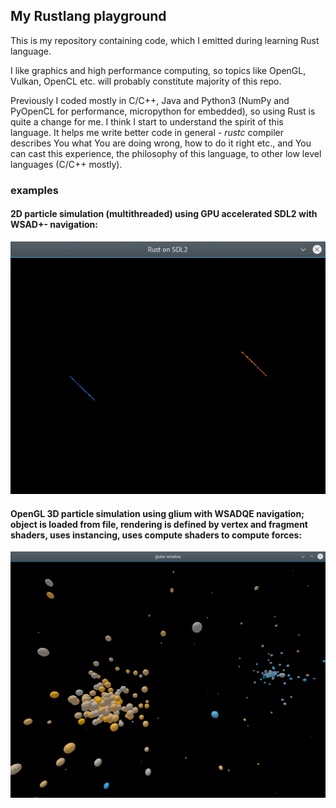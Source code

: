 ## My  Rustlang playground

This is my repository containing code, which I emitted during learning Rust language. 

I like graphics and high performance computing, so topics 
like OpenGL, Vulkan, OpenCL etc. will probably constitute majority of this repo.

Previously I coded mostly in C/C++, Java and Python3 (NumPy and PyOpenCL for performance, micropython for embedded), so using Rust is quite a change for me. 
I think I start to understand the spirit of this language. It helps me write better code in general - *rustc* compiler describes You what You are doing wrong, how to do it right etc., and You can cast this experience, the philosophy of this language, to other low level languages (C/C++ mostly). 

### examples

#### 2D particle simulation (multithreaded) using GPU accelerated SDL2 with WSAD+- navigation:

![Image1](https://raw.githubusercontent.com/michal2229/rust-playground/master/rust_sdl2_test/results/animated1.gif)

#### OpenGL 3D particle simulation using glium with WSADQE navigation; object is loaded from file, rendering is defined by vertex and fragment shaders, uses instancing, uses compute shaders to compute forces:

![screen3](https://raw.githubusercontent.com/michal2229/Rust-playground/master/rust_glium_opengl_test/results/screen3.png)
